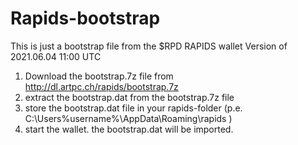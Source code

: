 # Rapids-bootstrap
This is just a bootstrap file from the $RPD RAPIDS wallet 
Version of 2021.06.04 11:00 UTC

1. Download the bootstrap.7z file from http://dl.artpc.ch/rapids/bootstrap.7z
2. extract the bootstrap.dat from the bootstrap.7z file
3. store the bootstrap.dat file in your rapids-folder (p.e. C:\Users\%username%\AppData\Roaming\rapids )
4. start the wallet. the bootstrap.dat will be imported.
